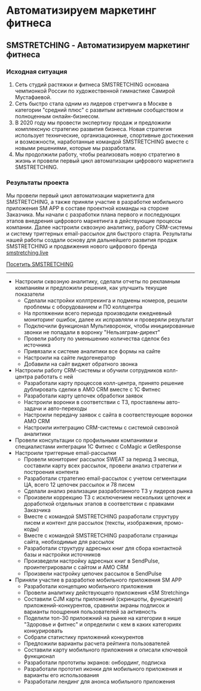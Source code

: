 # Автоматизируем маркетинг фитнеса

## SMSTRETCHING - Автоматизируем маркетинг фитнеса

### Исходная ситуация

1. Сеть студий растяжки и фитнеса SMSTRETCHING основана чемпионкой России по художественной гимнастике Самирой Мустафаевой.
2. Сеть быстро стала одним из лидеров стретчинга в Москве в категории "средний плюс" с развитым активным сообществом и полноценным онлайн-бизнесом.
3. В 2020 году мы провести экспертизу продаж и предложили комплексную стратегию развития бизнеса. Новая стратегия использует технические, организационные, спортивные достижения и возможности, наработанные командой SMSTRETCHING вместе с новыми решениями, которые мы разработали.
4. Мы продолжили работу, чтобы реализовать новую стратегию в жизнь и провели первый цикл автоматизации цифрового маркетинга SMSTRETCHING.

### Результаты проекта

Мы провели первый цикл автоматизации маркетинга для SMSTRETCHING, а также приняли участие в разработке мобильного приложения SM APP в составе проектной команды на стороне Заказчика. Мы начали с разработки плана первого и последующих этапов внедрения цифрового маркетинга в действующие процессы компании. Далее настроили сквозную аналитику, работу CRM-системы и систему триггерных email-рассылок для быстрого старта. Результаты нашей работы создали основу для дальнейшего развития продаж SMSTRETCHING и продвижения нового цифрового бренда [smstretching.live](https://smstretching.live/)

[Посетить SMSTRETCHING](https://smstretching.ru/)

***

* Настроили сквозную аналитику, сделали отчеты по рекламным компаниям и предложили решения, как улучшить текущие показатели
  * Сделали настройки коллтрекинга и подмены номеров, решили проблемы с оборудованием и ПО коллцентра
  * На протяжении всего периода производили ежедневный мониторинг ошибок, далее их исправляли и проверяли результат
  * Подключили функционал Мультиворонок, чтобы инициированные звонки не попадали в воронку "Нельзяграм-директ"
  * Провели работу по уменьшению количества сделок без источника
  * Привязали к системе аналитики все формы на сайте
  * Настроили на сайте лидогенератор
  * Добавили на сайт виджет обратного звонка
* Настроили работу CRM-системы и обучили сотрудников колл-центра работать с ней
  * Разработали карту процессов колл-центра, принято решение дублировать сделки в AMO CRM вместе с 1C Фитнес
  * Разработали карту цепочек обработки заявок
  * Настроили воронки в соответствии с ТЗ, проставлены авто-задачи и авто-переходы
  * Настроили передачу заявок с сайта в соответствующие воронки AMO CRM
  * Настроили интеграцию CRM-системы с системой сквозной аналитики
* Провели консультации со профильными компаниями и специалистами интеграции 1C Фитнес с CoMagic и GetResponse
* Настроили триггерные email-рассылки
  * Провели мониторинг рассылок SWEAT за период 3 месяца, составили карту всех рассылок, провели анализ стратегии и построения контента
  * Разработали стратегию email-рассылок с учетом сегментации ЦА, всего 12 цепочек рассылок и 78 писем
  * Сделали анализ реализации разработанного ТЗ у лидеров рынка
  * Произвели коррекцию ТЗ с исключением нескольких цепочек и доработкой отдельных этапов в соответствии с правками Заказчика
  * Вместе с командой SMSTRETCHING разработали структуру писем и контент для рассылок (тексты, изображения, промо-коды)
  * Вместе с командой SMSTRETCHING разработали страницы сайта, необходимые для рассылок
  * Разработали структуру адресных книг для сбора контактной базы и настройки источников
  * Произведели настройку адресных книг в SendPulse, проинтегрировали с сайтом и AMO CRM
  * Произвели настройку цепочек рассылок в SendPulse
* Приняли участие в разработке мобильного приложения SM APP
  * Разработали концепцию мобильного приложения
  * Провели аналитику действующего приложения «SM Stretching»
  * Составили CJM карты приложений (скриншоты, функционал) приложений-конкурентов, сравнили экраны подписок и варианты поощрения пользователей за активность
  * Поделили топ-30 прилоежний на рынке на категории в нише "Здоровье и фитнес" и определили с кем в каких категориях конкурировать
  * Собрали статистику приложений конкурентов
  * Предложили варианты расчета рейтинга пользователей
  * Составили карту мобильного приложения и описали ключевой функционал
  * Разработали прототипы экранов: онбординг, подписка
  * Разработали прототип иконки для мобильного приложения и варианты его использования
  * Разработали лендинг для анонса мобильного приложения
